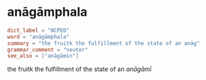 # anāgāmphala

``` toml
dict_label = "NCPED"
word = "anāgāmphala"
summary = "the fruitk the fulfillment of the state of an anāg"
grammar_comment = "neuter"
see_also = ["anāgāmin"]
```

the fruitk the fulfillment of the state of an *anāgāmī*


